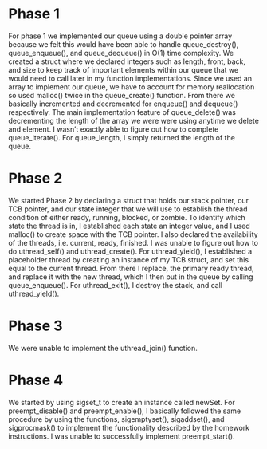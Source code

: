 # Phase 1
For phase 1 we implemented our queue using a double pointer array because we felt this would have 
been able to handle queue_destroy(), queue_enqueue(), and queue_dequeue() in O(1) time
complexity. We created a struct where we declared integers such as length, front, back, and
size to keep track of important elements within our queue that we would need to call later in my
function implementations. Since we used an array to implement our queue, we have to account for 
memory reallocation so used malloc() twice in the queue_create() function. From there we
basically incremented and decremented for enqueue() and dequeue() respectively. The main
implementation feature of queue_delete() was decrementing the length of the array we were
were using anytime we delete and element. I wasn’t exactly able to figure out how to complete
queue_iterate(). For queue_length, I simply returned the length of the queue.
# Phase 2
We started Phase 2 by declaring a struct that holds our stack pointer, our TCB pointer, and our 
state integer that we will use to establish the thread condition of either ready, running, 
blocked, or zombie. To identify which state the thread is in, I established each state an 
integer value, and I used malloc() to create space with the TCB pointer. I also declared the 
availability of the threads, i.e. current, ready, finished. I was unable to figure out how to do
uthread_self() and uthread_create(). For uthread_yield(), I established a placeholder 
thread by creating an instance of my TCB struct, and set this equal to the current thread. From 
there I replace, the primary ready thread, and replace it with the new thread, which I then put 
in the queue by calling queue_enqueue(). For uthread_exit(), I destroy the stack, and call 
uthread_yield(). 
# Phase 3
We were unable to implement the uthread_join() function.
# Phase 4
We started by using sigset_t to create an instance called newSet. For preempt_disable() and 
preempt_enable(), I basically followed the same procedure by using the functions, 
sigemptyset(), sigaddset(), and sigprocmask() to implement the functionality described by
the homework instructions. I was unable to successfully implement preempt_start(). 













